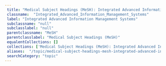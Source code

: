 ```yaml
--- 
 title: "Medical Subject Headings (MeSH): Integrated Advanced Information Management Systems" 
 classname:  "Integrated_Advanced_Information_Management_Systems" 
 label: "Integrated Advanced Information Management Systems" 
 subclassname: "null" 
 subclasslabel: "null" 
 parentclassname: "MeSH" 
 parentclasslabel: "Medical Subject Headings (MeSH)" 
 equalentCollections: [] 
 collections: ['Medical Subject Headings (MeSH): Integrated Advanced Information Management Systems']
 aliases:  "/topic/medical-subject-headings-mesh-integrated-advanced-information-management-systems"  
 searchCategory: "topic" 
---
```

